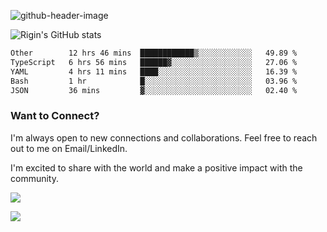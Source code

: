 
![github-header-image](https://github.com/riginoommen/riginoommen/assets/3840244/889cae65-df55-4cda-86cc-bf21bf1f2e96)

![Rigin's GitHub stats](https://github-readme-stats.vercel.app/api?username=riginoommen\&show_icons=true\&show=reviews,discussions_started,discussions_answered,prs_merged,prs_merged_percentage)


<!--START_SECTION:waka-->

```txt
Other        12 hrs 46 mins  ████████████▒░░░░░░░░░░░░   49.89 %
TypeScript   6 hrs 56 mins   ██████▓░░░░░░░░░░░░░░░░░░   27.06 %
YAML         4 hrs 11 mins   ████░░░░░░░░░░░░░░░░░░░░░   16.39 %
Bash         1 hr            █░░░░░░░░░░░░░░░░░░░░░░░░   03.96 %
JSON         36 mins         ▓░░░░░░░░░░░░░░░░░░░░░░░░   02.40 %
```

<!--END_SECTION:waka-->

### Want to Connect?

I'm always open to new connections and collaborations. Feel free to reach out to me on Email/LinkedIn.

I'm excited to share with the world and make a positive impact with the community.

![](https://komarev.com/ghpvc/?username=riginoommen)

![](https://hit.yhype.me/github/profile?user_id=3840244)

